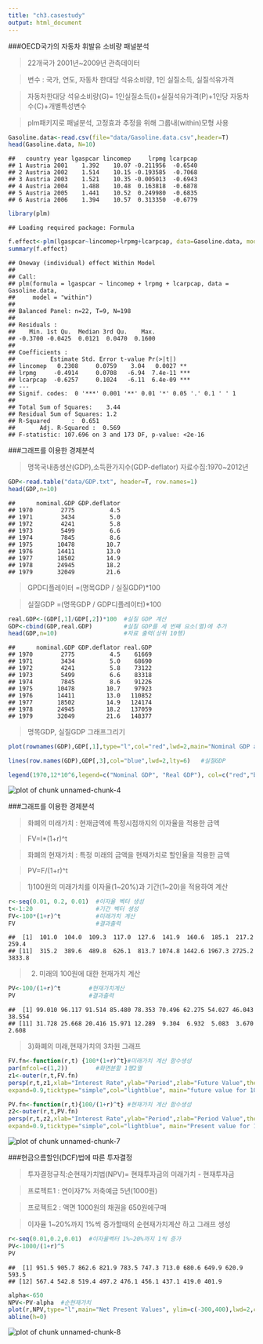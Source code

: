 ```yaml
---
title: "ch3.casestudy"
output: html_document
---
```


###OECD국가의 자동차 휘발유 소비량 패널분석

>22개국가 2001년~2009년 관측데이터

>변수 : 국가, 연도, 자동차 한대당 석유소비량, 1인 실질소득, 실질석유가격

>자동차한대당 석유소비량(G)= 1인실질소득(I)+실질석유가격(P)+1인당 자동차수(C)+개별특성변수

>plm패키지로 패널분석, 고정효과 추정을 위해 그룹내(within)모형 사용

```r
Gasoline.data<-read.csv(file="data/Gasoline.data.csv",header=T)
head(Gasoline.data, N=10)
```

```
##   country year lgaspcar lincomep     lrpmg lcarpcap
## 1 Austria 2001    1.392    10.07 -0.211956  -0.6540
## 2 Austria 2002    1.514    10.15 -0.193585  -0.7068
## 3 Austria 2003    1.521    10.35 -0.005013  -0.6943
## 4 Austria 2004    1.488    10.48  0.163818  -0.6878
## 5 Austria 2005    1.441    10.52  0.249980  -0.6835
## 6 Austria 2006    1.394    10.57  0.313350  -0.6779
```

```r
library(plm)
```

```
## Loading required package: Formula
```

```r
f.effect<-plm(lgaspcar~lincomep+lrpmg+lcarpcap, data=Gasoline.data, model="within")
summary(f.effect)
```

```
## Oneway (individual) effect Within Model
## 
## Call:
## plm(formula = lgaspcar ~ lincomep + lrpmg + lcarpcap, data = Gasoline.data, 
##     model = "within")
## 
## Balanced Panel: n=22, T=9, N=198
## 
## Residuals :
##    Min. 1st Qu.  Median 3rd Qu.    Max. 
## -0.3700 -0.0425  0.0121  0.0470  0.1600 
## 
## Coefficients :
##          Estimate Std. Error t-value Pr(>|t|)    
## lincomep   0.2308     0.0759    3.04   0.0027 ** 
## lrpmg     -0.4914     0.0708   -6.94  7.4e-11 ***
## lcarpcap  -0.6257     0.1024   -6.11  6.4e-09 ***
## ---
## Signif. codes:  0 '***' 0.001 '**' 0.01 '*' 0.05 '.' 0.1 ' ' 1
## 
## Total Sum of Squares:    3.44
## Residual Sum of Squares: 1.2
## R-Squared      :  0.651 
##       Adj. R-Squared :  0.569 
## F-statistic: 107.696 on 3 and 173 DF, p-value: <2e-16
```

###그래프를 이용한 경제분석

>명목국내총생산(GDP),소득환가지수(GDP-deflator) 자료수집:1970~2012년

```r
GDP<-read.table("data/GDP.txt", header=T, row.names=1)
head(GDP,n=10)
```

```
##      nominal.GDP GDP.deflator
## 1970        2775          4.5
## 1971        3434          5.0
## 1972        4241          5.8
## 1973        5499          6.6
## 1974        7845          8.6
## 1975       10478         10.7
## 1976       14411         13.0
## 1977       18502         14.9
## 1978       24945         18.2
## 1979       32049         21.6
```

>GPD디플레이터 =(명목GDP / 실질GDP)*100

>실질GDP =(명목GDP / GDP디플레이터)*100

```r
real.GDP<-(GDP[,1]/GDP[,2])*100  #실질 GDP 계산
GDP<-cbind(GDP,real.GDP)         #실질 GDP를 세 번째 요소(열)에 추가
head(GDP,n=10)                   #자료 출력(상위 10행)
```

```
##      nominal.GDP GDP.deflator real.GDP
## 1970        2775          4.5    61669
## 1971        3434          5.0    68690
## 1972        4241          5.8    73122
## 1973        5499          6.6    83318
## 1974        7845          8.6    91226
## 1975       10478         10.7    97923
## 1976       14411         13.0   110852
## 1977       18502         14.9   124174
## 1978       24945         18.2   137059
## 1979       32049         21.6   148377
```

>명목GDP, 실질GDP 그래프그리기

```r
plot(rownames(GDP),GDP[,1],type="l",col="red",lwd=2,main="Nominal GDP and Real GDP",xlab="year", ylab="GDP")        #명목GDP

lines(row.names(GDP),GDP[,3],col="blue",lwd=2,lty=6)   #실질GDP

legend(1970,12*10^6,legend=c("Nominal GDP", "Real GDP"), col=c("red","blue"),lwd=2,lty=c(1,6))                  #범례입력
```

![plot of chunk unnamed-chunk-4](figure/unnamed-chunk-4.png) 

###그래프를 이용한 경제분석
>화폐의 미래가치 : 현재금액에 특정시점까지의 이자율을 적용한 금액

>FV=I*(1+r)^t

>화폐의 현재가치 : 특정 미래의 금액을 현재가치로 할인율을 적용한 금액

>PV=F/(1+r)^t

>1)100원의 미래가치를 이자율(1~20%)과 기간(1~20)을 적용하여 계산


```r
r<-seq(0.01, 0.2, 0.01)  #이자율 벡터 생성
t<-1:20                  #기간 벡터 생성
FV<-100*(1+r)^t          #미래가치 계산
FV                       #결과출력
```

```
##  [1]  101.0  104.0  109.3  117.0  127.6  141.9  160.6  185.1  217.2  259.4
## [11]  315.2  389.6  489.8  626.1  813.7 1074.8 1442.6 1967.3 2725.2 3833.8
```

>2) 미래의 100원에 대한 현재가치 계산


```r
PV<-100/(1+r)^t        #현재가치계산
PV                     #결과출력
```

```
##  [1] 99.010 96.117 91.514 85.480 78.353 70.496 62.275 54.027 46.043 38.554
## [11] 31.728 25.668 20.416 15.971 12.289  9.304  6.932  5.083  3.670  2.608
```

>3)화폐의 미래,현재가치의 3차원 그래프


```r
FV.fn<-function(r,t) {100*(1+r)^t}#미래가치 계산 함수생성
par(mfcol=c(1,2))        #화면분할 1행2열
z1<-outer(r,t,FV.fn)
persp(r,t,z1,xlab="Interest Rate",ylab="Period",zlab="Future Value",theta=120,phi=20,
expand=0.9,ticktype="simple",col="lightblue", main="future value for 100won")#3차원그래프생성

PV.fn<-function(r,t){100/(1+r)^t} #현재가치 계산 함수생성
z2<-outer(r,t,PV.fn) 
persp(r,t,z2,xlab="Interest Rate",ylab="Period",zlab="Period Value",theta=120,phi=20,
expand=0.9,ticktype="simple",col="lightblue", main="Present value for 100won")#3차원그래프생성
```

![plot of chunk unnamed-chunk-7](figure/unnamed-chunk-7.png) 

###현금으름할인(DCF)법에 따른 투자결정
>투자결정규칙:순현재가치법(NPV)= 현재투자금의 미래가치 - 현재투자금

>프로젝트1 : 연이자7% 저축예금 5년(1000원)

>프로젝트2 : 액면 1000원의 채권을 650원에구매

>이자율 1~20%까지 1%씩 증가할때의 순현재가치계산 하고 그래프 생성


```r
r<-seq(0.01,0.2,0.01)  #이자율벡터 1%~20%까지 1씩 증가
PV<-1000/(1+r)^5
PV
```

```
##  [1] 951.5 905.7 862.6 821.9 783.5 747.3 713.0 680.6 649.9 620.9 593.5
## [12] 567.4 542.8 519.4 497.2 476.1 456.1 437.1 419.0 401.9
```

```r
alpha<-650
NPV<-PV-alpha  #순현재가치
plot(r,NPV,type="l",main="Net Present Values", ylim=c(-300,400),lwd=2,col="blue")
abline(h=0)
```

![plot of chunk unnamed-chunk-8](figure/unnamed-chunk-8.png) 

